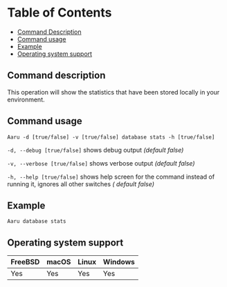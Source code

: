 # Table of Contents

- [Command Description](#command-description)
- [Command usage](#command-usage)
- [Example](#example)
- [Operating system support](#operating-system-support)

## Command description

This operation will show the statistics that have been stored locally in your environment.

## Command usage

```
Aaru -d [true/false] -v [true/false] database stats -h [true/false]
```

```-d, --debug [true/false]``` shows debug output *(default false)*

```-v, --verbose [true/false]``` shows verbose output *(default false)*

```-h, --help [true/false]``` shows help screen for the command instead of running it, ignores all other switches *(
default false)*

## Example

```Aaru database stats```

## Operating system support

| FreeBSD | macOS | Linux | Windows |
| ------- | ----- | ----- | ------- |
| Yes     | Yes   | Yes   | Yes     |

